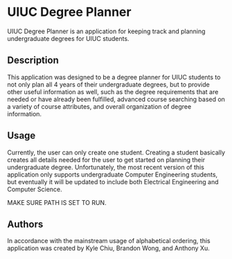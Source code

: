 # UIUC Degree Planner

UIUC Degree Planner is an application for keeping track and planning undergraduate degrees for UIUC students.

## Description

This application was designed to be a degree planner for UIUC students to not only plan all 4 years of their undergraduate degrees, but to provide other useful information as well, such as the degree requirements that are needed or have already been fulfilled, advanced course searching based on a variety of course attributes, and overall organization of degree information.

## Usage

Currently, the user can only create one student. Creating a student basically creates all details needed for the user to get started on planning their undergraduate degree. Unfortunately, the most recent version of this application only supports undergraduate Computer Engineering students, but eventually it will be updated to include both Electrical Engineering and Computer Science. 

MAKE SURE PATH IS SET TO RUN.

## Authors

In accordance with the mainstream usage of alphabetical ordering, this application was created by Kyle Chiu, Brandon Wong, and Anthony Xu. 
